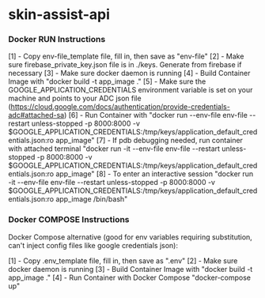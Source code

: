 # skin-assist-api

### Docker RUN Instructions

[1] - Copy env-file_template file, fill in, then save as "env-file"
[2] - Make sure firebase_private_key.json file is in ./keys. Generate from firebase if necessary
[3] - Make sure docker daemon is running
[4] - Build Container Image with "docker build -t app_image ."
[5] - Make sure the GOOGLE_APPLICATION_CREDENTIALS environment variable is set on your machine and points to your ADC json file (https://cloud.google.com/docs/authentication/provide-credentials-adc#attached-sa)
[6] - Run Container with "docker run --env-file env-file --restart unless-stopped -p 8000:8000 -v $GOOGLE_APPLICATION_CREDENTIALS:/tmp/keys/application_default_credentials.json:ro app_image"
[7] - If pdb debugging needed, run container with attached terminal "docker run -it --env-file env-file --restart unless-stopped -p 8000:8000 -v $GOOGLE_APPLICATION_CREDENTIALS:/tmp/keys/application_default_credentials.json:ro app_image"
[8] - To enter an interactive session "docker run -it --env-file env-file --restart unless-stopped -p 8000:8000 -v $GOOGLE_APPLICATION_CREDENTIALS:/tmp/keys/application_default_credentials.json:ro app_image /bin/bash"

### Docker COMPOSE Instructions
Docker Compose alternative (good for env variables requiring substitution, can't inject config files like google credentials json):

[1] - Copy .env_template file, fill in, then save as ".env"
[2] - Make sure docker daemon is running
[3] - Build Container Image with "docker build -t app_image ."
[4] - Run Container with Docker Compose "docker-compose up"